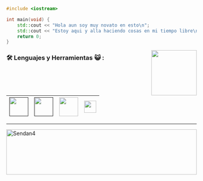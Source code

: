 ```cpp
#include <iostream>

int main(void) {
    std::cout << "Hola aun soy muy novato en esto\n";
    std::cout << "Estoy aqui y alla haciendo cosas en mi tiempo libre\n";
    return 0;
}
```

<!-- Riolu -->
<a href= "https://raw.githubusercontent.com/448L/448L/main/Kapi%20bruh.avif">
  <img src = "ac148350-6bb2-4595-9ff6-f5b127a539d9.gif" width = "120" height = "auto" align = "right"/>
</a>

<!--Grupo de Lenguajes y herramientas-->
### 🛠️ Lenguajes y Herramientas 😺 :
| <a href = ""><img src = "html5.avif" width = "50" height = "auto"></a> | <a href = ""><img src = "css3.avif" width = "50" height = "auto"></a> | <a href = "https://github.com/Sendan4/448L/blob/main/alp.webm?raw=true"><img src = "c++.avif" width = "50" height = "auto"></a> | <a href = "https://github.com/neovim/neovim"><img src = "nvim.avif" width = "32" height = "auto"></a> |
| ----------- | ----------- | ----------- | ----------- |

<!--| <a href = ""><img src = "rustacean-flat-happy.svg" width = "95" height = "auto"></a> -->
<!-- Aregare Rust en cuanto empieze a aprenderlo -->

<hr>

<a href = "https://raw.githubusercontent.com/Sendan4/Sendan4/main/Kapi%20bruh.avif">
<p><img src="https://readme-stats.delivery-klad.vercel.app/api/top-langs?username=Sendan4&show_icons=true&theme=dark&hide_border=true&locale=es&layout=compact" alt="Sendan4" width="100%" height = "120"/></p>
</a>

<!-- No se vale ver los enlaces en el repositorio, arruinaras la sorpresa -->
